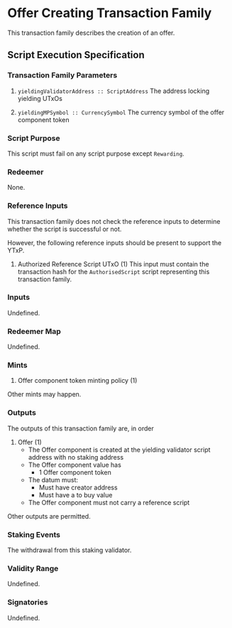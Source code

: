 # Offer Creating Transaction Family

This transaction family describes the creation of an offer.

## Script Execution Specification

### Transaction Family Parameters

1. `yieldingValidatorAddress :: ScriptAddress`
  The address locking yielding UTxOs

2. `yieldingMPSymbol :: CurrencySymbol`
  The currency symbol of the offer component token

### Script Purpose

This script must fail on any script purpose except `Rewarding`.

### Redeemer

None.

### Reference Inputs

This transaction family does not check the reference inputs to determine whether the script is successful or not.

However, the following reference inputs should be present to support the YTxP.

1. Authorized Reference Script UTxO (1)
This input must contain the transaction hash for the `AuthorisedScript` script representing this transaction family.

### Inputs

Undefined.

### Redeemer Map

Undefined.

### Mints

1. Offer component token minting policy (1)

Other mints may happen.

### Outputs

The outputs of this transaction family are, in order

1. Offer (1)
    - The Offer component is created at the yielding validator script address with no staking address
    - The Offer component value has
      - 1 Offer component token
    - The datum must:
      - Must have creator address
      - Must have a to buy value
    - The Offer component must not carry a reference script

Other outputs are permitted.

### Staking Events

The withdrawal from this staking validator.

### Validity Range

Undefined.

### Signatories

Undefined.
